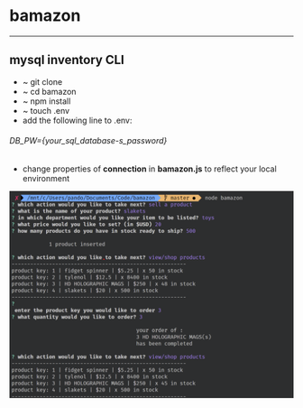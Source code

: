 # bamazon
----------
## mysql inventory CLI
- ~ git clone
- ~ cd bamazon
- ~ npm install
- ~ touch .env
- add the following line to .env:
###### DB_PW={your_sql_database-s_password}

- change properties of **connection** in **bamazon.js** to reflect your local environment

![terminal capture](/screencap.png)
